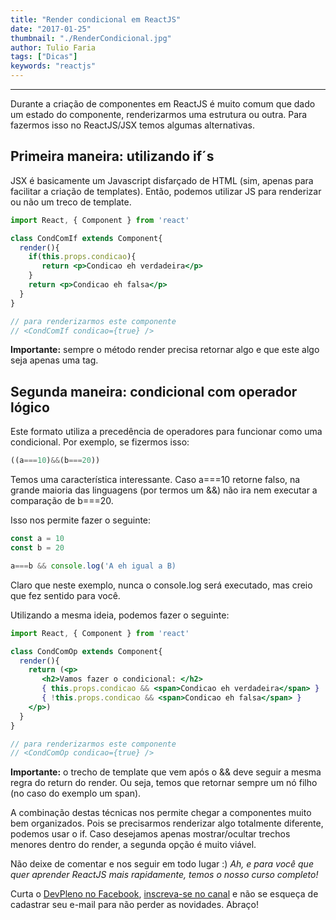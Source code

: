 ```yaml
---
title: "Render condicional em ReactJS"
date: "2017-01-25"
thumbnail: "./RenderCondicional.jpg"
author: Tulio Faria
tags: ["Dicas"]
keywords: "reactjs"
---
```


---
Durante a criação de componentes em ReactJS é muito comum que dado um estado do componente, renderizarmos uma estrutura ou outra. Para fazermos isso no ReactJS/JSX temos algumas alternativas.

## Primeira maneira: utilizando if´s

JSX é basicamente um Javascript disfarçado de HTML (sim, apenas para facilitar a criação de templates). Então, podemos utilizar JS para renderizar ou não um treco de template.

```jsx {numberLines: true}
import React, { Component } from 'react'

class CondComIf extends Component{
  render(){
    if(this.props.condicao){
       return <p>Condicao eh verdadeira</p>
    }
    return <p>Condicao eh falsa</p>
  }
}

// para renderizarmos este componente
// <CondComIf condicao={true} />
```

**Importante:** sempre o método render precisa retornar algo e que este algo seja apenas uma tag.

## Segunda maneira: condicional com operador lógico

Este formato utiliza a precedência de operadores para funcionar como uma condicional. Por exemplo, se fizermos isso:

```jsx {numberLines: true}
((a===10)&&(b===20))
```

Temos uma característica interessante. Caso a===10 retorne falso, na grande maioria das linguagens (por termos um &&) não ira nem executar a comparação de b===20. 

Isso nos permite fazer o seguinte:

```jsx {numberLines: true}
const a = 10
const b = 20

a===b && console.log('A eh igual a B)
```

Claro que neste exemplo, nunca o console.log será executado, mas creio que fez sentido para você. 

Utilizando a mesma ideia, podemos fazer o seguinte:

```jsx {numberLines: true}
import React, { Component } from 'react'

class CondComOp extends Component{
  render(){
    return (<p>
       <h2>Vamos fazer o condicional: </h2>
       { this.props.condicao && <span>Condicao eh verdadeira</span> }
       { !this.props.condicao && <span>Condicao eh falsa</span> }
    </p>)
  }
}

// para renderizarmos este componente
// <CondComOp condicao={true} />
```

**Importante:** o trecho de template que vem após o && deve seguir a mesma regra do return do render. Ou seja, temos que retornar sempre um nó filho (no caso do exemplo um span). 

A combinação destas técnicas nos permite chegar a componentes muito bem organizados. Pois se precisarmos renderizar algo totalmente diferente, podemos usar o if. Caso desejamos apenas mostrar/ocultar trechos menores dentro do render, a segunda opção é muito viável. 

Não deixe de comentar e nos seguir em todo lugar :) _Ah, e para você que quer aprender ReactJS mais rapidamente, temos o nosso curso completo!_

Curta o [DevPleno no Facebook](https://www.facebook.com/devpleno), [inscreva-se no canal](https://www.youtube.com/devplenocom) e não se esqueça de cadastrar seu e-mail para não perder as novidades. Abraço!